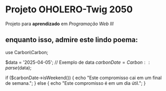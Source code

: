 # Projeto OHOLERO-Twig 2050

Projeto para **aprendizado** em *Programação Web III*

## enquanto isso, admire este lindo poema:

use Carbon\Carbon;

$data = '2025-04-05'; // Exemplo de data
$carbonDate = Carbon::parse($data);

if ($carbonDate->isWeekend()) {
    echo "Este compromisso cai em um final de semana.";
} else {
    echo "Este compromisso é em um dia útil.";
}
